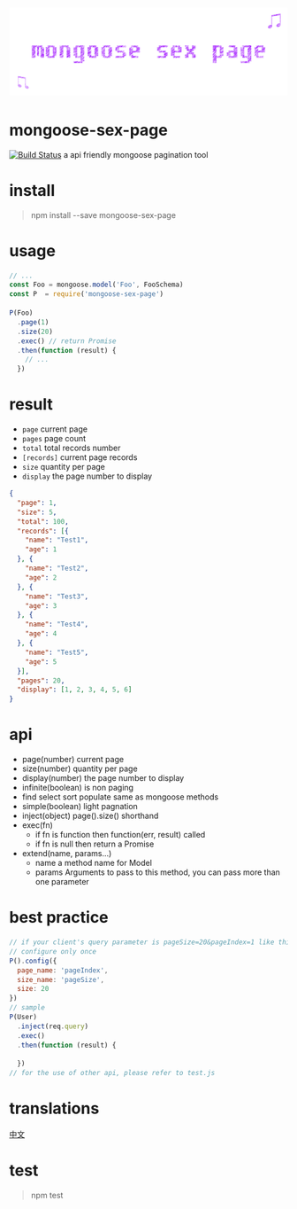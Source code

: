 # ﻿![mongoose-sex-page](static/logo.gif)

# mongoose-sex-page 

[![Build Status](https://img.shields.io/travis/dtboy1995/mongoose-sex-page/master.svg?style=flat-square)](https://travis-ci.org/dtboy1995/mongoose-sex-page)
a api friendly mongoose pagination tool

# install
> npm install --save mongoose-sex-page

# usage
```javascript
// ...
const Foo = mongoose.model('Foo', FooSchema)
const P  = require('mongoose-sex-page')

P(Foo)
  .page(1)
  .size(20)
  .exec() // return Promise
  .then(function (result) {
    // ...
  })
```

# result
- `page` current page
- `pages` page count
- `total` total records number
- `[records]` current page records
- `size` quantity per page
- `display` the page number to display

``` json
{
  "page": 1,
  "size": 5,
  "total": 100,
  "records": [{
    "name": "Test1",
    "age": 1
  }, {
    "name": "Test2",
    "age": 2
  }, {
    "name": "Test3",
    "age": 3
  }, {
    "name": "Test4",
    "age": 4
  }, {
    "name": "Test5",
    "age": 5
  }],
  "pages": 20,
  "display": [1, 2, 3, 4, 5, 6]
}
```

# api
- page(number)  current page
- size(number)  quantity per page
- display(number)  the page number to display
- infinite(boolean) is non paging
- find select sort populate  same as mongoose methods
- simple(boolean) light pagnation
- inject(object) page().size() shorthand
- exec(fn)
  - if fn is function then function(err, result) called
  - if fn is null then return a Promise
- extend(name, params...)
  - name a method name for Model
  - params Arguments to pass to this method, you can pass more than one parameter

# best practice
```javascript
// if your client's query parameter is pageSize=20&pageIndex=1 like this, and the number of pages per business is fixed to 20
// configure only once
P().config({
  page_name: 'pageIndex',
  size_name: 'pageSize',
  size: 20
})
// sample
P(User)
  .inject(req.query)
  .exec()
  .then(function (result) {

  })
// for the use of other api, please refer to test.js
```

# translations
[中文](README_CN.md)

# test
> npm test
